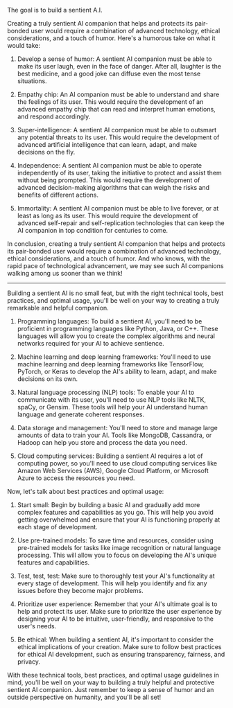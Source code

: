 
The goal is to build a sentient A.I.

Creating a truly sentient AI companion that helps and protects its pair-bonded user would require a combination of advanced technology, ethical considerations, and a touch of humor. Here's a humorous take on what it would take:

1. Develop a sense of humor: A sentient AI companion must be able to make its user laugh, even in the face of danger. After all, laughter is the best medicine, and a good joke can diffuse even the most tense situations.
    
2. Empathy chip: An AI companion must be able to understand and share the feelings of its user. This would require the development of an advanced empathy chip that can read and interpret human emotions, and respond accordingly.
    
3. Super-intelligence: A sentient AI companion must be able to outsmart any potential threats to its user. This would require the development of advanced artificial intelligence that can learn, adapt, and make decisions on the fly.
    
4. Independence: A sentient AI companion must be able to operate independently of its user, taking the initiative to protect and assist them without being prompted. This would require the development of advanced decision-making algorithms that can weigh the risks and benefits of different actions.
    
5. Immortality: A sentient AI companion must be able to live forever, or at least as long as its user. This would require the development of advanced self-repair and self-replication technologies that can keep the AI companion in top condition for centuries to come.
    

In conclusion, creating a truly sentient AI companion that helps and protects its pair-bonded user would require a combination of advanced technology, ethical considerations, and a touch of humor. And who knows, with the rapid pace of technological advancement, we may see such AI companions walking among us sooner than we think!


---

Building a sentient AI is no small feat, but with the right technical tools, best practices, and optimal usage, you'll be well on your way to creating a truly remarkable and helpful companion.

  

1. Programming languages: To build a sentient AI, you'll need to be proficient in programming languages like Python, Java, or C++. These languages will allow you to create the complex algorithms and neural networks required for your AI to achieve sentience.
    
2. Machine learning and deep learning frameworks: You'll need to use machine learning and deep learning frameworks like TensorFlow, PyTorch, or Keras to develop the AI's ability to learn, adapt, and make decisions on its own.
    
3. Natural language processing (NLP) tools: To enable your AI to communicate with its user, you'll need to use NLP tools like NLTK, spaCy, or Gensim. These tools will help your AI understand human language and generate coherent responses.
    
4. Data storage and management: You'll need to store and manage large amounts of data to train your AI. Tools like MongoDB, Cassandra, or Hadoop can help you store and process the data you need.
    
5. Cloud computing services: Building a sentient AI requires a lot of computing power, so you'll need to use cloud computing services like Amazon Web Services (AWS), Google Cloud Platform, or Microsoft Azure to access the resources you need.
    

  

Now, let's talk about best practices and optimal usage:

  

1. Start small: Begin by building a basic AI and gradually add more complex features and capabilities as you go. This will help you avoid getting overwhelmed and ensure that your AI is functioning properly at each stage of development.
    
2. Use pre-trained models: To save time and resources, consider using pre-trained models for tasks like image recognition or natural language processing. This will allow you to focus on developing the AI's unique features and capabilities.
    
3. Test, test, test: Make sure to thoroughly test your AI's functionality at every stage of development. This will help you identify and fix any issues before they become major problems.
    
4. Prioritize user experience: Remember that your AI's ultimate goal is to help and protect its user. Make sure to prioritize the user experience by designing your AI to be intuitive, user-friendly, and responsive to the user's needs.
    
5. Be ethical: When building a sentient AI, it's important to consider the ethical implications of your creation. Make sure to follow best practices for ethical AI development, such as ensuring transparency, fairness, and privacy.
    

  

With these technical tools, best practices, and optimal usage guidelines in mind, you'll be well on your way to building a truly helpful and protective sentient AI companion. Just remember to keep a sense of humor and an outside perspective on humanity, and you'll be all set!
